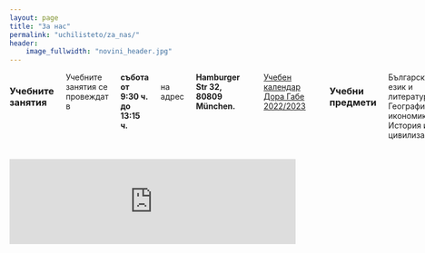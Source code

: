 ```yaml
---
layout: page
title: "За нас"
permalink: "uchilisteto/za_nas/"
header:
    image_fullwidth: "novini_header.jpg"
---
```


<div class="row">
    <div class="small-6 columns t30">
        <h3> Учебните занятия</h3>
        Учебните занятия се провеждат в <strong>събота от 9:30 ч. до 13:15 ч.</strong><br/>
        на адрес <strong>Hamburger Str 32, 80809 München.</strong><br/>
        <a class="t60" href="{{ site.urlpdf }}Kalendar_22_23.pdf" target="blanck">Учебен календар Дора Габе 2022/2023</a><br/>
        <h3>Учебни предмети</h3>
        Български език и литература<br/>
        География и икономика<br/>
        История и цивилизация<br/>
        <h3> Извънкласни дейности</h3>
        народни танци<br/>
        музикално творчество и пеене<br/>
        народно творчество<br/>
        театрално творчество <br/>
        <h3>Правилник на училището</h3>
        <a href="/content/Pravilnik.pdf" target="_blank">Правилник</a>
    </div>
    <div class="small-6 columns t30">
        <iframe src="https://www.google.com/maps/embed?pb=!1m18!1m12!1m3!1d2659.9313824379005!2d11.562851315836008!3d48.18867355557941!2m3!1f0!2f0!3f0!3m2!1i1024!2i768!4f13.1!3m3!1m2!1s0x479e769c5f760ae5%3A0x63bf25338779998d!2sHamburger%20Str.%2032%2C%2080809%20M%C3%BCnchen!5e0!3m2!1sde!2sde!4v1609757030598!5m2!1sde!2sde" width="100%" height="auto"  frameborder="0" style="border:0;" allowfullscreen="" aria-hidden="false" tabindex="0"></iframe>
        <!--<h3>Записване</h3>
        Тук ще намерите регистрационната форма:
        <a href="/content/Anmeldeformular.pdf" target="_blank">Anmeldeformular</a><br/>
        За записване и информация<br/>
        Телефон:  0176/45645440<br/>
        <a href="mailto:info@bgschule-doragabe-muenchen.de">Имейл: info@bgschule-doragabe-muenchen.de</a><br/>
        <h3> Отписване</h3>
        При напускане на училището, моля попълнете следния формуляр<br/>
        <a href="/content/Abmeldeformular.pdf" target="_blank">Abmeldeformular</a><br/> -->
    </div>
</div>
<!--<div class="row">
    <h2>Предлагаме следните класове и групи</h2>
      <div class="small-4 columns t30">
        <img class="b30" src="{{ site.urlimg }}5klas.jpg" alt="">
        <strong>1ви до 11ти клас</strong><br/>
        Предлага обучение по български език и литература, история и география на България по адаптираните програми на министерството.<br/><br/>
    </div>
     <div class="small-4 columns t30">
        <img class="b30" src="{{ site.urlimg }}pug.jpg" alt="">
        <strong>Предучилищни групи</strong><br/>
        Групи за деца на възраст от 3 до 7 години<br/><br/>
    </div>
    <div class="small-4 columns t30">
        <img class="b30" src="{{ site.urlimg }}pediachovek.jpg" alt="">
        <strong>Група “ПЕДЯ ЧОВЕК”</strong><br/>
        За най‐малките деца до 3 години с присъствието на един родител.
    </div>
</div> -->






